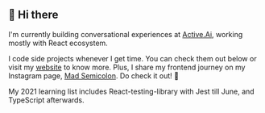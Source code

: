 ## 👋 Hi there

I'm currently building conversational experiences at [Active.Ai](https://active.ai), working mostly with React ecosystem.

I code side projects whenever I get time. You can check them out below or visit my [website](https://dheerajmahra.now.sh) to know more. Plus, I share my frontend journey on my Instagram page, [Mad Semicolon](https://instagram.com/madsemicolon). Do check it out! 🚀

My 2021 learning list includes React-testing-library with Jest till June, and TypeScript afterwards.
